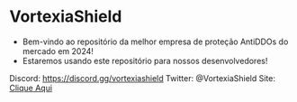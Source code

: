 # VortexiaShield

- Bem-vindo ao repositório da melhor empresa de proteção AntiDDOs do mercado em 2024!
- Estaremos usando este repositório para nossos desenvolvedores!

Discord: https://discord.gg/vortexiashield
Twitter: @VortexiaShield
Site: [Clique Aqui](https://vortexiashield.com)
